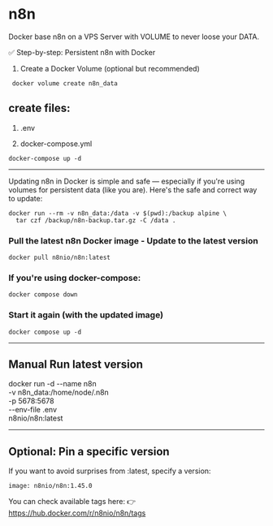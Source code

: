 # n8n
Docker base n8n on a VPS Server with VOLUME to never loose your DATA.


✅ Step-by-step: Persistent n8n with Docker
1. Create a Docker Volume (optional but recommended)
```
 docker volume create n8n_data
```

   
## create files:

1. .env

2. docker-compose.yml


```
docker-compose up -d
```


________________________


Updating n8n in Docker is simple and safe — especially if you're using volumes for persistent data (like you are). Here's the safe and correct way to update:

```
docker run --rm -v n8n_data:/data -v $(pwd):/backup alpine \
  tar czf /backup/n8n-backup.tar.gz -C /data .
```
 
 ### Pull the latest n8n Docker image - Update to the latest version
```
docker pull n8nio/n8n:latest
```


### If you're using docker-compose:
```
docker compose down
```

### Start it again (with the updated image)
```
docker compose up -d
```

_____________________

## Manual Run latest version
docker run -d --name n8n \
  -v n8n_data:/home/node/.n8n \
  -p 5678:5678 \
  --env-file .env \
  n8nio/n8n:latest

_____________________


## Optional: Pin a specific version
If you want to avoid surprises from :latest, specify a version:

```
image: n8nio/n8n:1.45.0
```
You can check available tags here:
👉 https://hub.docker.com/r/n8nio/n8n/tags
